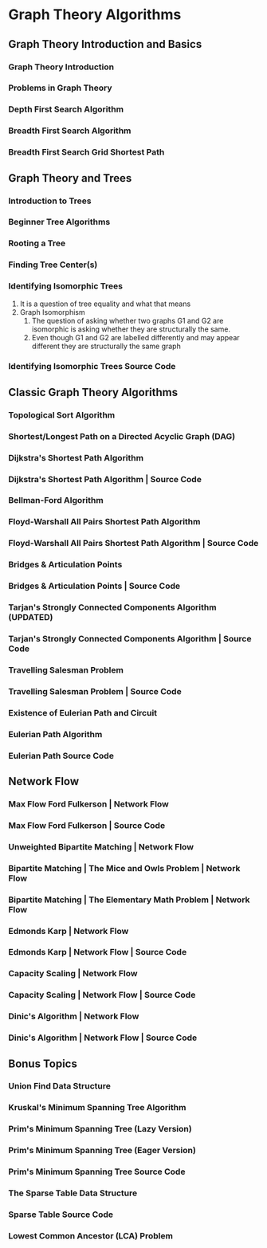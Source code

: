 # Graph Theory Algorithms #
## Graph Theory Introduction and Basics ##
### Graph Theory Introduction ###
### Problems in Graph Theory ###
### Depth First Search Algorithm ###
### Breadth First Search Algorithm ###
### Breadth First Search Grid Shortest Path ###

## Graph Theory and Trees ##
### Introduction to Trees ###
### Beginner Tree Algorithms ###
### Rooting a Tree ###
### Finding Tree Center(s) ###
### Identifying Isomorphic Trees ###
1. It is a question of tree equality and what that means
2. Graph Isomorphism
	1. The question of asking whether two graphs G1 and G2 are isomorphic is asking whether they are structurally the same.
	2. Even though G1 and G2 are labelled differently and may appear different they are structurally the same graph

### Identifying Isomorphic Trees Source Code ###

## Classic Graph Theory Algorithms ##
### Topological Sort Algorithm ###
### Shortest/Longest Path on a Directed Acyclic Graph (DAG) ###
### Dijkstra's Shortest Path Algorithm ###
### Dijkstra's Shortest Path Algorithm | Source Code ###
### Bellman-Ford Algorithm ###
### Floyd-Warshall All Pairs Shortest Path Algorithm ###
### Floyd-Warshall All Pairs Shortest Path Algorithm | Source Code ###
### Bridges & Articulation Points ###
### Bridges & Articulation Points | Source Code ###
### Tarjan's Strongly Connected Components Algorithm (UPDATED) ###
### Tarjan's Strongly Connected Components Algorithm | Source Code ###
### Travelling Salesman Problem ###
### Travelling Salesman Problem | Source Code ###
### Existence of Eulerian Path and Circuit ###
### Eulerian Path Algorithm ###
### Eulerian Path Source Code ###

## Network Flow ##
### Max Flow Ford Fulkerson | Network Flow ###
### Max Flow Ford Fulkerson | Source Code ###
### Unweighted Bipartite Matching | Network Flow ###
### Bipartite Matching | The Mice and Owls Problem | Network Flow ###
### Bipartite Matching | The Elementary Math Problem | Network Flow ###
### Edmonds Karp | Network Flow ###
### Edmonds Karp | Network Flow | Source Code ###
### Capacity Scaling | Network Flow ###
### Capacity Scaling | Network Flow | Source Code ###
### Dinic's Algorithm | Network Flow ###
### Dinic's Algorithm | Network Flow | Source Code ###

## Bonus Topics ##
### Union Find Data Structure ###
### Kruskal's Minimum Spanning Tree Algorithm ###
### Prim's Minimum Spanning Tree (Lazy Version) ###
### Prim's Minimum Spanning Tree (Eager Version) ###
### Prim's Minimum Spanning Tree Source Code ###
### The Sparse Table Data Structure ###
### Sparse Table Source Code ###
### Lowest Common Ancestor (LCA) Problem ###